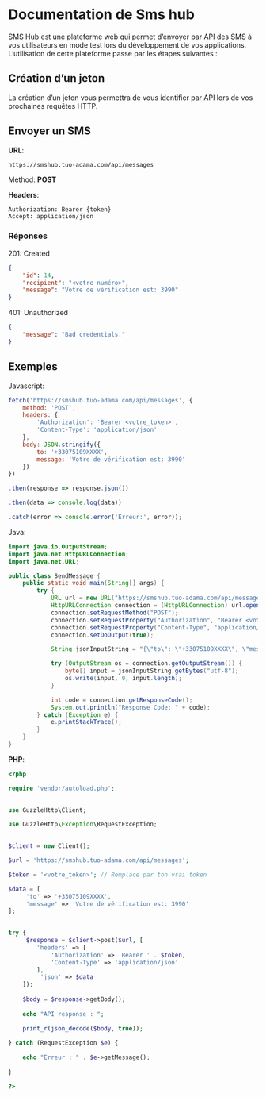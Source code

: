 Documentation de Sms hub
========================

SMS Hub est une plateforme web qui permet d’envoyer par API  des SMS à vos utilisateurs en mode test lors du développement de vos applications. L’utilisation de cette plateforme passe par les étapes suivantes :

Création d’un jeton
------------

La création d’un jeton vous permettra de vous identifier par API lors de vos prochaines requêtes HTTP.




Envoyer un SMS
------------

**URL**:

```text
https://smshub.tuo-adama.com/api/messages
```

Method: **POST**


**Headers**:

```text
Authorization: Bearer {token}
Accept: application/json
```

### Réponses

201: Created


```json
{
	"id": 14,
	"recipient": "<votre numéro>",
	"message": "Votre de vérification est: 3990"
}
```


401:  Unauthorized

```json
{
	"message": "Bad credentials."
}
```

Exemples
------------

Javascript:
```javascript
fetch('https://smshub.tuo-adama.com/api/messages', {
    method: 'POST',
    headers: {
        'Authorization': 'Bearer <votre_token>',
        'Content-Type': 'application/json'
    },
    body: JSON.stringify({ 
        to: '+33075109XXXX',
        message: 'Votre de vérification est: 3990'
    })
})

.then(response => response.json())

.then(data => console.log(data))

.catch(error => console.error('Erreur:', error));
```

Java:

```java
import java.io.OutputStream;
import java.net.HttpURLConnection;
import java.net.URL;

public class SendMessage {
    public static void main(String[] args) {
        try {
            URL url = new URL("https://smshub.tuo-adama.com/api/messages");
            HttpURLConnection connection = (HttpURLConnection) url.openConnection();
            connection.setRequestMethod("POST");
            connection.setRequestProperty("Authorization", "Bearer <votre_token>");
            connection.setRequestProperty("Content-Type", "application/json");
            connection.setDoOutput(true);

            String jsonInputString = "{\"to\": \"+33075109XXXX\", \"message\": \"Votre de vérification est: 3990\"}";

            try (OutputStream os = connection.getOutputStream()) {
                byte[] input = jsonInputString.getBytes("utf-8");
                os.write(input, 0, input.length);           
            }

            int code = connection.getResponseCode();
            System.out.println("Response Code: " + code);
        } catch (Exception e) {
            e.printStackTrace();
        }
    }
}
```


**PHP**:

```php
<?php

require 'vendor/autoload.php';

  
use GuzzleHttp\Client;

use GuzzleHttp\Exception\RequestException;

  
$client = new Client();

$url = 'https://smshub.tuo-adama.com/api/messages';

$token = '<votre_token>'; // Remplace par ton vrai token

$data = [
     'to' => '+33075109XXXX',
     'message' => 'Votre de vérification est: 3990'
];

  
try {
     $response = $client->post($url, [
        'headers' => [
            'Authorization' => 'Bearer ' . $token,
            'Content-Type' => 'application/json'
        ],
         'json' => $data
    ]);
    
    $body = $response->getBody();
    
    echo "API response : ";

    print_r(json_decode($body, true));

} catch (RequestException $e) {
    
    echo "Erreur : " . $e->getMessage();
    
}

?>
```


